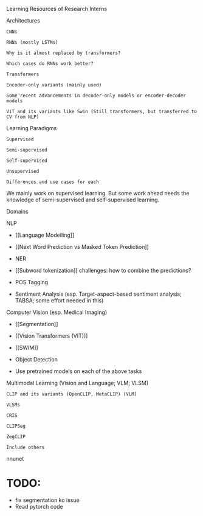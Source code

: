 Learning Resources of Research Interns 

Architectures 

    CNNs 

    RNNs (mostly LSTMs) 

    Why is it almost replaced by transformers? 

    Which cases do RNNs work better? 

    Transformers 

    Encoder-only variants (mainly used) 

    Some recent advancements in decoder-only models or encoder-decoder models 

    ViT and its variants like Swin (Still transformers, but transferred to CV from NLP) 

Learning Paradigms 

    Supervised 

    Semi-supervised 

    Self-supervised 

    Unsupervised 

    Differences and use cases for each 

We mainly work on supervised learning. But some work ahead needs the knowledge of semi-supervised and self-supervised learning. 

Domains 

NLP 
- [[Language Modelling]]
- [[Next Word Prediction vs Masked Token Prediction]]
	
- NER 
- [[Subword tokenization]] challenges: how to combine the predictions? 
- POS Tagging 
- Sentiment Analysis (esp. Target-aspect-based sentiment analysis; TABSA; some effort needed in this) 

Computer Vision (esp. Medical Imaging) 
 - [[Segmentation]]
 - [[Vision Transformers (VIT)]]
 - [[SWIM]]
 
 
 - Object Detection 
 - Use pretrained models on each of the above tasks 

Multimodal Learning (Vision and Language; VLM; VLSM) 

    CLIP and its variants (OpenCLIP, MetaCLIP) (VLM) 

    VLSMs 

    CRIS 

    CLIPSeg 

    ZegCLIP 

    Include others 


nnunet

# TODO:
- fix segmentation ko issue
- Read pytorch code 